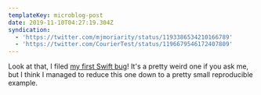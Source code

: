 ```yaml
---
templateKey: microblog-post
date: 2019-11-10T04:27:19.304Z
syndication:
  - 'https://twitter.com/mjmoriarity/status/1193386534210166789'
  - 'https://twitter.com/CourierTest/status/1196679546172407809'
---
```


Look at that, I filed [my first Swift bug](https://bugs.swift.org/browse/SR-11749)! It's a pretty weird one if you ask me, but I think I managed to reduce this one down to a pretty small reproducible example.
